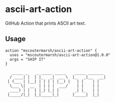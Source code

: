 # ascii-art-action

GitHub Action that prints ASCII art text.

## Usage
```hcl
action "mscoutermarsh/ascii-art-action" {
  uses = "mscoutermarsh/ascii-art-action@1.0.0"
  args = "SHIP IT"
}
```

```
   _____ _    _ _____ _____    _____ _______ 
  / ____| |  | |_   _|  __ \  |_   _|__   __|
 | (___ | |__| | | | | |__) |   | |    | |   
  \___ \|  __  | | | |  ___/    | |    | |   
  ____) | |  | |_| |_| |       _| |_   | |   
 |_____/|_|  |_|_____|_|      |_____|  |_|

```
